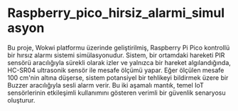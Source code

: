 # Raspberry_pico_hirsiz_alarmi_simulasyon

Bu proje, Wokwi platformu üzerinde geliştirilmiş, Raspberry Pi Pico kontrollü bir hırsız alarmı sistemi simülasyonudur. Sistem, bir ortamdaki hareketi PIR sensörü aracılığıyla sürekli olarak izler ve yalnızca bir hareket algılandığında, HC-SR04 ultrasonik sensör ile mesafe ölçümü yapar. Eğer ölçülen mesafe 100 cm'nin altına düşerse, sistem potansiyel bir tehlikeyi bildirmek üzere bir Buzzer aracılığıyla sesli alarm verir. Bu iki aşamalı mantık, temel IoT sensörlerinin etkileşimli kullanımını gösteren verimli bir güvenlik senaryosu oluşturur.
